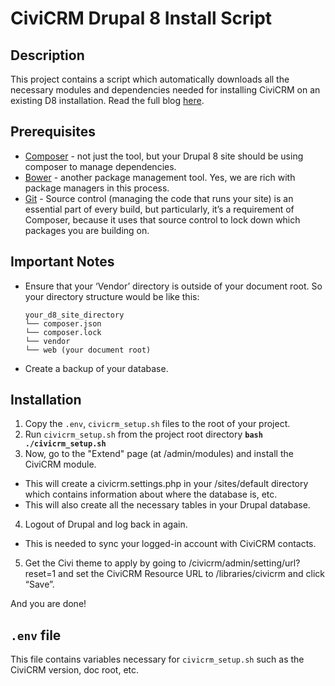 # CiviCRM Drupal 8 Install Script

## Description
This project contains a script which automatically downloads all the necessary modules and dependencies needed for installing CiviCRM on an existing D8 installation. Read the full blog [here](https://docs.google.com/document/d/13isLo46tiLRi79wXfnPrH-KgQ6ypf6XCILDplRv7Ka4/edit?ts=5a9517e9#). 

## Prerequisites
- [Composer](https://getcomposer.org/) - not just the tool, but your Drupal 8 site should be using composer to manage dependencies.
- [Bower](https://bower.io/) - another package management tool. Yes, we are rich with package managers in this process.
- [Git](https://git-scm.com/) - Source control (managing the code that runs your site) is an essential part of every build, but particularly, it’s a requirement of Composer, because it uses that source control to lock down which packages you are building on.

## Important Notes
- Ensure that your ‘Vendor’ directory is outside of your document root. So your directory structure would be like this:

      your_d8_site_directory
      └── composer.json
      └── composer.lock
      └── vendor
      └── web (your document root)
      
- Create a backup of your database.

## Installation
1. Copy the `.env`, `civicrm_setup.sh` files to the root of your project.
2. Run `civicrm_setup.sh` from the project root directory **`bash ./civicrm_setup.sh`**
3. Now, go to the "Extend" page (at /admin/modules) and install the CiviCRM module.
  - This will create a civicrm.settings.php in your /sites/default directory which contains information about where the database is, etc.
  - This will also create all the necessary tables in your Drupal database.
4. Logout of Drupal and log back in again.
  - This is needed to sync your logged-in account with CiviCRM contacts.
5. Get the Civi theme to apply by going to /civicrm/admin/setting/url?reset=1 and set the CiviCRM Resource URL to /libraries/civicrm and click “Save”.

And you are done!

## `.env` file
This file contains variables necessary for `civicrm_setup.sh` such as the CiviCRM version, doc root, etc.
